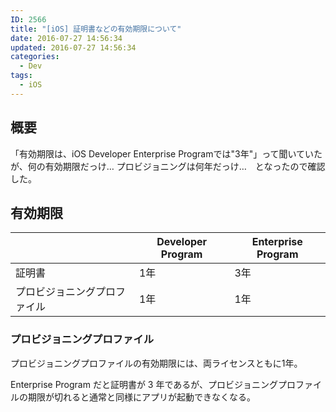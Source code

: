 ```yaml
---
ID: 2566
title: "[iOS] 証明書などの有効期限について"
date: 2016-07-27 14:56:34
updated: 2016-07-27 14:56:34
categories:
  - Dev
tags:
  - iOS
---
```


<h2>概要</h2>
「有効期限は、iOS Developer Enterprise Programでは"3年"」って聞いていたが、何の有効期限だっけ… プロビジョニングは何年だっけ…　となったので確認した。
<h2>有効期限</h2>
<table>
<thead>
<tr>
<th></th>
<th>Developer Program</th>
<th>Enterprise Program</th>
</tr>
</thead>
<tbody>
<tr>
<td>証明書</td>
<td>1年</td>
<td>3年</td>
</tr>
<tr>
<td>プロビジョニングプロファイル</td>
<td>1年</td>
<td>1年</td>
</tr>
</tbody>
</table>

<h3>プロビジョニングプロファイル</h3>
プロビジョニングプロファイルの有効期限には、両ライセンスともに1年。

Enterprise Program だと証明書が 3 年であるが、プロビジョニングプロファイルの期限が切れると通常と同様にアプリが起動できなくなる。
